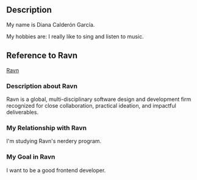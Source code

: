 ## Description

My name is Diana Calderón García. 

My hobbies are:
I really like to sing and listen to music.

## Reference to Ravn 
[Ravn](https://ravn.co)

### Description about Ravn

Ravn is a global, multi-disciplinary software design and development firm recognized for close collaboration, practical ideation, and impactful deliverables.

### My Relationship with Ravn

I'm studying Ravn's nerdery program.

### My Goal in Ravn

I want to be a good frontend developer.
